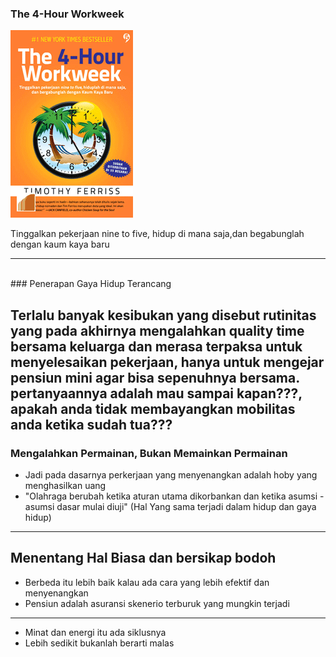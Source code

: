  ### The 4-Hour Workweek
 
![Flux Explained](https://raw.githubusercontent.com/xeyzo/in-60-seconds/master/the-4-hour-workweek.gif)

Tinggalkan pekerjaan nine to five, hidup di mana saja,dan begabunglah dengan kaum kaya baru

---
<br>
### Penerapan Gaya Hidup Terancang


Terlalu banyak kesibukan yang disebut rutinitas yang pada akhirnya mengalahkan quality time bersama keluarga
dan merasa terpaksa untuk menyelesaikan pekerjaan, hanya  untuk mengejar pensiun mini agar bisa sepenuhnya bersama.
pertanyaannya adalah mau sampai kapan???, apakah anda tidak membayangkan mobilitas anda ketika sudah tua???
---
### Mengalahkan Permainan, Bukan Memainkan Permainan
- Jadi pada dasarnya perkerjaan yang menyenangkan adalah hoby yang menghasilkan uang 
- "Olahraga berubah ketika aturan utama dikorbankan dan ketika asumsi - asumsi dasar mulai diuji"
   (Hal Yang sama terjadi dalam hidup dan gaya hidup)
---
## Menentang Hal Biasa dan bersikap bodoh
- Berbeda itu lebih baik kalau ada cara yang lebih efektif dan menyenangkan
- Pensiun adalah asuransi skenerio terburuk yang mungkin terjadi
---
- Minat dan energi itu ada siklusnya
- Lebih sedikit bukanlah berarti malas 
